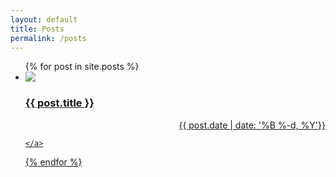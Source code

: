 ```yaml
---
layout: default
title: Posts
permalink: /posts
---
```


<ul class="entries">
  {% for post in site.posts %}

  <li>
    <a href="{{ post.url }}">
    <img src="{{ post.image }}"align="top">
      <h3>{{ post.title }}</h3>
      <div align="right">{{ post.date | date: '%B %-d, %Y'}}</div>

    </a>
  </li>

  {% endfor %}

</ul>
